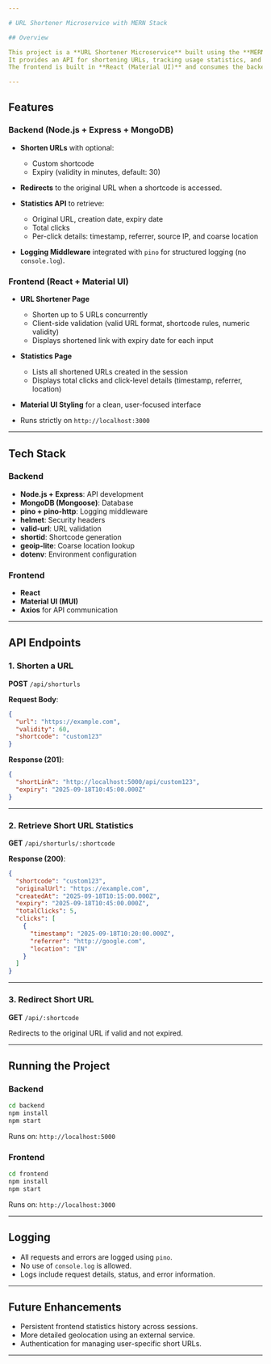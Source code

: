 ```yaml
---

# URL Shortener Microservice with MERN Stack

## Overview

This project is a **URL Shortener Microservice** built using the **MERN stack**.
It provides an API for shortening URLs, tracking usage statistics, and retrieving detailed analytics for each shortened URL.
The frontend is built in **React (Material UI)** and consumes the backend APIs without re-implementing shortening logic.

---
```


## Features

### Backend (Node.js + Express + MongoDB)

* **Shorten URLs** with optional:

  * Custom shortcode
  * Expiry (validity in minutes, default: 30)
* **Redirects** to the original URL when a shortcode is accessed.
* **Statistics API** to retrieve:

  * Original URL, creation date, expiry date
  * Total clicks
  * Per-click details: timestamp, referrer, source IP, and coarse location
* **Logging Middleware** integrated with `pino` for structured logging (no `console.log`).

### Frontend (React + Material UI)

* **URL Shortener Page**

  * Shorten up to 5 URLs concurrently
  * Client-side validation (valid URL format, shortcode rules, numeric validity)
  * Displays shortened link with expiry date for each input
* **Statistics Page**

  * Lists all shortened URLs created in the session
  * Displays total clicks and click-level details (timestamp, referrer, location)
* **Material UI Styling** for a clean, user-focused interface
* Runs strictly on `http://localhost:3000`

---

## Tech Stack

### Backend

* **Node.js + Express**: API development
* **MongoDB (Mongoose)**: Database
* **pino + pino-http**: Logging middleware
* **helmet**: Security headers
* **valid-url**: URL validation
* **shortid**: Shortcode generation
* **geoip-lite**: Coarse location lookup
* **dotenv**: Environment configuration

### Frontend

* **React**
* **Material UI (MUI)**
* **Axios** for API communication

---

## API Endpoints

### 1. Shorten a URL

**POST** `/api/shorturls`

**Request Body**:

```json
{
  "url": "https://example.com",
  "validity": 60,
  "shortcode": "custom123"
}
```

**Response (201)**:

```json
{
  "shortLink": "http://localhost:5000/api/custom123",
  "expiry": "2025-09-18T10:45:00.000Z"
}
```

---

### 2. Retrieve Short URL Statistics

**GET** `/api/shorturls/:shortcode`

**Response (200)**:

```json
{
  "shortcode": "custom123",
  "originalUrl": "https://example.com",
  "createdAt": "2025-09-18T10:15:00.000Z",
  "expiry": "2025-09-18T10:45:00.000Z",
  "totalClicks": 5,
  "clicks": [
    {
      "timestamp": "2025-09-18T10:20:00.000Z",
      "referrer": "http://google.com",
      "location": "IN"
    }
  ]
}
```

---

### 3. Redirect Short URL

**GET** `/api/:shortcode`

Redirects to the original URL if valid and not expired.

---

## Running the Project

### Backend

```bash
cd backend
npm install
npm start
```

Runs on: `http://localhost:5000`

### Frontend

```bash
cd frontend
npm install
npm start
```

Runs on: `http://localhost:3000`

---

## Logging

* All requests and errors are logged using `pino`.
* No use of `console.log` is allowed.
* Logs include request details, status, and error information.

---

## Future Enhancements

* Persistent frontend statistics history across sessions.
* More detailed geolocation using an external service.
* Authentication for managing user-specific short URLs.

---


